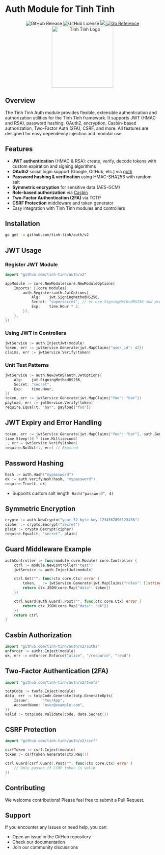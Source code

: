 # Auth Module for Tinh Tinh

<div align="center">
<img alt="GitHub Release" src="https://img.shields.io/github/v/release/tinh-tinh/auth">
<img alt="GitHub License" src="https://img.shields.io/github/license/tinh-tinh/auth">
<a href="https://codecov.io/gh/tinh-tinh/auth" > 
 <img src="https://codecov.io/gh/tinh-tinh/auth/graph/badge.svg?token=VK57E807N2"/> 
 </a>
<a href="https://pkg.go.dev/github.com/tinh-tinh/auth"><img src="https://pkg.go.dev/badge/github.com/tinh-tinh/auth.svg" alt="Go Reference"></a>
</div>

<div align="center">
    <img src="https://avatars.githubusercontent.com/u/178628733?s=400&u=2a8230486a43595a03a6f9f204e54a0046ce0cc4&v=4" width="200" alt="Tinh Tinh Logo">
</div>

## Overview

The Tinh Tinh Auth module provides flexible, extensible authentication and authorization utilities for the Tinh Tinh framework. It supports JWT (HMAC and RSA), password hashing, OAuth2, encryption, Casbin-based authorization, Two-Factor Auth (2FA), CSRF, and more. All features are designed for easy dependency injection and modular use.

## Features

- **JWT authentication** (HMAC & RSA): create, verify, decode tokens with custom expiration and signing algorithms
- **OAuth2** social login support (Google, GitHub, etc.) via [goth](https://github.com/markbates/goth)
- **Password hashing & verification** using HMAC-SHA256 with random salt
- **Symmetric encryption** for sensitive data (AES-GCM)
- **Role-based authorization** via [Casbin](https://github.com/casbin/casbin)
- **Two-Factor Authentication (2FA)** via TOTP
- **CSRF Protection** middleware and token generator
- Easy integration with Tinh Tinh modules and controllers

## Installation

```bash
go get -u github.com/tinh-tinh/auth/v2
```

## JWT Usage

### Register JWT Module

```go
import "github.com/tinh-tinh/auth/v2"

appModule := core.NewModule(core.NewModuleOptions{
    Imports: []core.Modules{
        auth.Register(auth.JwtOptions{
            Alg:    jwt.SigningMethodHS256,
            Secret: "supersecret", // or use SigningMethodRS256 and provide keys
            Exp:    time.Hour * 2,
        }),
    },
})
```

### Using JWT in Controllers

```go
jwtService := auth.InjectJwt(module)
token, err := jwtService.Generate(jwt.MapClaims{"user_id": 42})
claims, err := jwtService.Verify(token)
```

### Unit Test Patterns

```go
jwtService := auth.NewJwtHS(auth.JwtOptions{
    Alg:    jwt.SigningMethodHS256,
    Secret: "secret",
    Exp:    time.Hour,
})
token, err := jwtService.Generate(jwt.MapClaims{"foo": "bar"})
payload, err := jwtService.Verify(token)
require.Equal(t, "bar", payload["foo"])
```

## JWT Expiry and Error Handling

```go
token, err := jwtService.Generate(jwt.MapClaims{"foo": "bar"}, auth.GenOptions{Exp: 1 * time.Millisecond})
time.Sleep(10 * time.Millisecond)
_, err = jwtService.Verify(token)
require.NotNil(t, err) // Expired
```

## Password Hashing

```go
hash := auth.Hash("mypassword")
ok := auth.VerifyHash(hash, "mypassword")
require.True(t, ok)
```

- Supports custom salt length: `Hash("password", 4)`

## Symmetric Encryption

```go
crypto := auth.NewCrypto("your-32-byte-key-1234567890123456")
cipher := crypto.Encrypt("secret")
plain := crypto.Decrypt(cipher)
require.Equal(t, "secret", plain)
```

## Guard Middleware Example

```go
authController := func(module core.Module) core.Controller {
    ctrl := module.NewController("test")
    jwtService := auth.InjectJwt(module)

    ctrl.Get("", func(ctx core.Ctx) error {
        token, _ := jwtService.Generate(jwt.MapClaims{"roles": []string{"admin"}})
        return ctx.JSON(core.Map{"data": token})
    })

    ctrl.Guard(auth.Guard).Post("", func(ctx core.Ctx) error {
        return ctx.JSON(core.Map{"data": "ok"})
    })
    return ctrl
}
```

## Casbin Authorization

```go
import "github.com/tinh-tinh/auth/v2/authz"
enforcer := authz.Inject(module)
ok, err := enforcer.Enforce("alice", "/resource", "read")
```

## Two-Factor Authentication (2FA)

```go
import "github.com/tinh-tinh/auth/v2/twofa"

totpCode := twofa.Inject(module)
data, err := totpCode.Generate(totp.GenerateOpts{
    Issuer:      "YourApp",
    AccountName: "user@example.com",
})
valid := totpCode.Validate(code, data.Secret())
```

## CSRF Protection

```go
import "github.com/tinh-tinh/auth/v2/csrf"

csrfToken := csrf.Inject(module)
token := csrfToken.Generate(ctx.Req())

ctrl.Guard(csrf.Guard).Post("", func(ctx core.Ctx) error {
    // Only passes if CSRF token is valid
})
```

## Contributing

We welcome contributions! Please feel free to submit a Pull Request.

## Support

If you encounter any issues or need help, you can:
- Open an issue in the GitHub repository
- Check our documentation
- Join our community discussions
